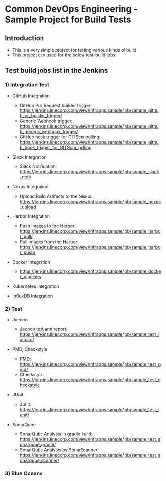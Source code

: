 <H1>Common DevOps Engineering - Sample Project for Build Tests</H1>

<H2>Introduction</H2>

- This is a very simple project for testing various kinds of build
- This project can used for the below test-build jobs

<H2>Test build jobs list in the Jenkins</H2>

<H3>1) Integration Test</H3>

- GitHub Integration

    - GitHub Pull Request builder trigger: https://jenkins.linecorp.com/view/infraops.sample/job/sample_github_pr_builder_trigger/
    - Generic Webhook trigger: https://jenkins.linecorp.com/view/infraops.sample/job/sample_github_generic_webhook_trigger/
    - GitHub hook trigger for GITScm polling: https://jenkins.linecorp.com/view/infraops.sample/job/sample_github_hook_trigger_for_GITScm_polling
- Slack Integration

    - Slack Notification: https://jenkins.linecorp.com/view/infraops.sample/job/sample_slack_noti/
- Nexus Integration

    - Upload Build Artifacts to the Nexus: https://jenkins.linecorp.com/view/infraops.sample/job/sample_nexus_upload
- Harbor Integration

    - Push images to the Harbor: https://jenkins.linecorp.com/view/infraops.sample/job/sample_harbor_pull/
    - Pull images from the Harbor: https://jenkins.linecorp.com/view/infraops.sample/job/sample_harbor_push/
- Docker Integration

    - https://jenkins.linecorp.com/view/infraops.sample/job/sample_docker_pipeline/
- Kubernetes Integration
- InfluxDB Integration


<H3>2) Test</H3>

- Jacoco

    - Jacoco test and report: https://jenkins.linecorp.com/view/infraops.sample/job/sample_test_jacoco/
- PMD, Checkstyle

    - PMD: https://jenkins.linecorp.com/view/infraops.sample/job/sample_test_pmd/
    - Checkstyle: https://jenkins.linecorp.com/view/infraops.sample/job/sample_test_checkstyle
- JUnit

    - Junit: https://jenkins.linecorp.com/view/infraops.sample/job/sample_test_junit/
- SonarQube

    - SonarQube Analysis in gradle build: https://jenkins.linecorp.com/view/infraops.sample/job/sample_test_sonarqube_gradle/
    - SonarQube Analysis by SonarScanner: https://jenkins.linecorp.com/view/infraops.sample/job/sample_test_sonarqube_scanner/

<H3>3) Blue Oceans</H3>

